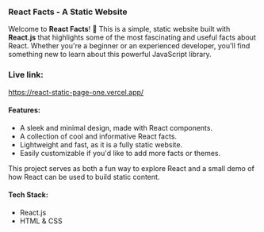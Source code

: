 ### React Facts - A Static Website

Welcome to **React Facts**! 🎉 This is a simple, static website built with **React.js** that highlights some of the most fascinating and useful facts about React. Whether you're a beginner or an experienced developer, you'll find something new to learn about this powerful JavaScript library.

### Live link:

https://react-static-page-one.vercel.app/

#### Features:

* A sleek and minimal design, made with React components.
* A collection of cool and informative React facts.
* Lightweight and fast, as it is a fully static website.
* Easily customizable if you'd like to add more facts or themes.

This project serves as both a fun way to explore React and a small demo of how React can be used to build static content.

#### Tech Stack:

* React.js
* HTML & CSS

